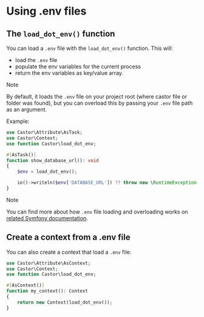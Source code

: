 # Using .env files

## The `load_dot_env()` function

You can load a `.env` file with the `load_dot_env()` function. This will:

- load the `.env` file
- populate the env variables for the current process
- return the env variables as key/value array.

> [!NOTE]
> By default, it loads the `.env` file on your project root (where castor file
> or folder was found), but you can overload this by passing your `.env` file
> path as an argument.

Example:

```php
use Castor\Attribute\AsTask;
use Castor\Context;
use function Castor\load_dot_env;

#[AsTask()]
function show_database_url(): void
{
    $env = load_dot_env();

    io()->writeln($env['DATABASE_URL']) ?? throw new \RuntimeException('DATABASE_URL is not defined'));
}
```

> [!NOTE]
> You can find more about how `.env` file loading and overloading works on
> [related Symfony documentation](https://symfony.com/doc/current/configuration.html#configuring-environment-variables-in-env-files).

## Create a context from a .env file

You can also create a context that load a `.env` file:

```php
use Castor\Attribute\AsContext;
use Castor\Context;
use function Castor\load_dot_env;

#[AsContext()]
function my_context(): Context
{
    return new Context(load_dot_env());
}
```
